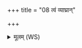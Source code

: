 +++
title = "08 त्वं व्याघ्रान्"

+++
<details><summary>मूलम् (WS)</summary>

त्वं व्याघ्रान् सहसे त्वं सिंहाँ उभयादतः ।  
मक्षाश्चित् कृण्वाना मधु त्वं सहस ओषधे ॥ ८ ॥
</details>